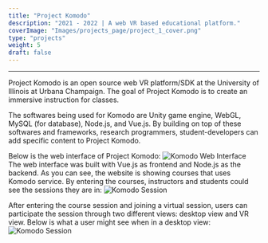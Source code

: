 ```yaml
---
title: "Project Komodo"
description: "2021 - 2022 | A web VR based educational platform."
coverImage: "Images/projects_page/project_1_cover.png"
type: "projects"
weight: 5
draft: false
---
```


__________________________________________________________________________________________

Project Komodo is an open source web VR platform/SDK at the University of Illinois at Urbana Champaign. The goal of Project Komodo is to create an immersive instruction for classes. 

The softwares being used for Komodo are Unity game engine, WebGL, MySQL (for database), Node.js, and Vue.js. By building on top of these softwares and frameworks, research programmers, student-developers can add specific content to Project Komodo.

Below is the web interface of Project Komodo:
![Komodo Web Interface](/Images/projects_content/project_1/Komodo_web.png)
The web interface was built with Vue.js as frontend and Node.js as the backend. As you can see, the website is showing courses that uses Komodo service. By entering the courses, instructors and students could see the sessions they are in:
![Komodo Session](/Images/projects_content/project_1/Komodo_session.png)

After entering the course session and joining a virtual session, users can participate the session through two different views: desktop view and VR view. Below is what a user might see when in a desktop view:
![Komodo Session](/Images/projects_content/project_1/Komodo_desktop.png)

